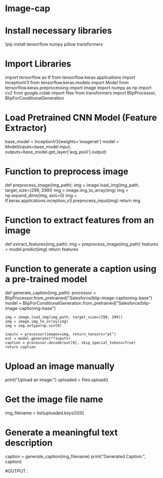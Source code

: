 # Image-cap
# Install necessary libraries
!pip install tensorflow numpy pillow transformers

# Import Libraries
import tensorflow as tf
from tensorflow.keras.applications import InceptionV3
from tensorflow.keras.models import Model
from tensorflow.keras.preprocessing import image
import numpy as np
import cv2
from google.colab import files
from transformers import BlipProcessor, BlipForConditionalGeneration

# Load Pretrained CNN Model (Feature Extractor)
base_model = InceptionV3(weights='imagenet')
model = Model(inputs=base_model.input, outputs=base_model.get_layer('avg_pool').output)

# Function to preprocess image
def preprocess_image(img_path):
    img = image.load_img(img_path, target_size=(299, 299))
    img = image.img_to_array(img)
    img = np.expand_dims(img, axis=0)
    img = tf.keras.applications.inception_v3.preprocess_input(img)
    return img

# Function to extract features from an image
def extract_features(img_path):
    img = preprocess_image(img_path)
    features = model.predict(img)
    return features

# Function to generate a caption using a pre-trained model
def generate_caption(img_path):
    processor = BlipProcessor.from_pretrained("Salesforce/blip-image-captioning-base")
    model = BlipForConditionalGeneration.from_pretrained("Salesforce/blip-image-captioning-base")

    img = image.load_img(img_path, target_size=(299, 299))
    img = image.img_to_array(img)
    img = img.astype(np.uint8)

    inputs = processor(images=img, return_tensors="pt")
    out = model.generate(**inputs)
    caption = processor.decode(out[0], skip_special_tokens=True)
    return caption

# Upload an image manually
print("Upload an image:")
uploaded = files.upload()

# Get the image file name
img_filename = list(uploaded.keys())[0]

# Generate a meaningful text description
caption = generate_caption(img_filename)
print("Generated Caption:", caption)

#OUTPUT : 
